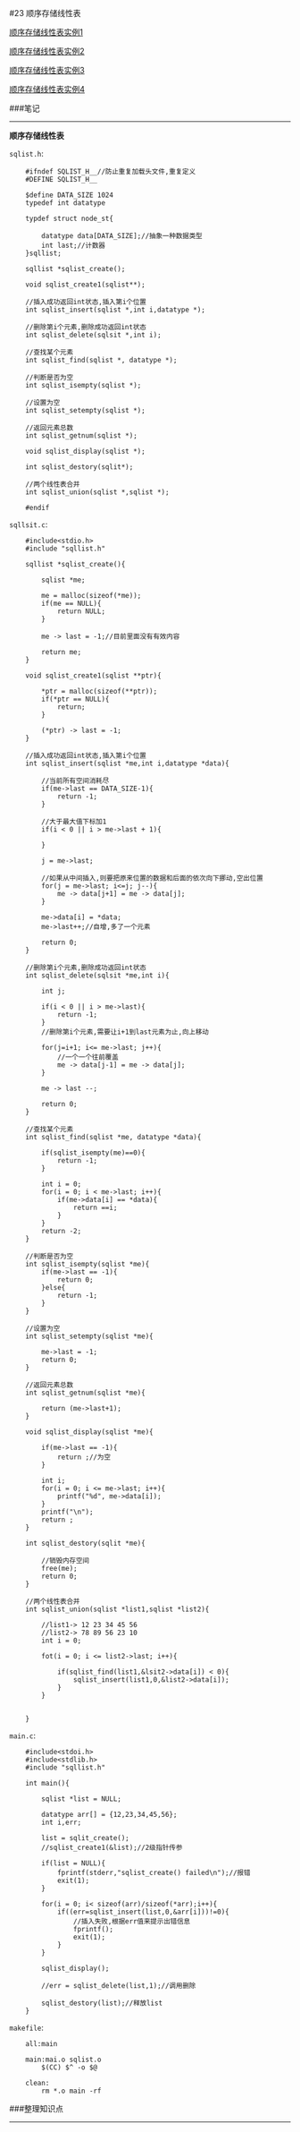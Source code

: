 #23 顺序存储线性表

[顺序存储线性表实例1](http://www.wyzc.com/play/8704/2491/#9796 "顺序存储线性表实例1")

[顺序存储线性表实例2](http://www.wyzc.com/play/8704/2491/#9797 "顺序存储线性表实例2")

[顺序存储线性表实例3](http://www.wyzc.com/play/8704/2491/#9798 "顺序存储线性表实例3")

[顺序存储线性表实例4](http://www.wyzc.com/play/8704/2491/#9799 "顺序存储线性表实例4")

###笔记

---

**顺序存储线性表**

`sqlist.h`:

		#ifndef SQLIST_H__//防止重复加载头文件,重复定义
		#DEFINE SQLIST_H__
		
		$define DATA_SIZE 1024
		typedef int datatype
		
		typdef struct node_st{
			
			datatype data[DATA_SIZE];//抽象一种数据类型
			int last;//计数器
		}sqllist;
		
		sqllist *sqlist_create();
		
		void sqlist_create1(sqlist**);
		
		//插入成功返回int状态,插入第i个位置
		int sqlist_insert(sqlist *,int i,datatype *);
		
		//删除第i个元素,删除成功返回int状态
		int sqlist_delete(sqlsit *,int i);
		
		//查找某个元素
		int sqlist_find(sqlist *, datatype *);
		
		//判断是否为空
		int sqlist_isempty(sqlist *);
		
		//设置为空 
		int sqlist_setempty(sqlist *);
		
		//返回元素总数
		int sqlist_getnum(sqlist *);
		
		void sqlist_display(sqlist *);
		
		int sqlist_destory(sqlit*);
		
		//两个线性表合并 
		int sqlist_union(sqlist *,sqlist *);
		
		#endif
		
`sqllsit.c`:

		#include<stdio.h>
		#include "sqllist.h"

		sqllist *sqlist_create(){
			
			sqlist *me;
			
			me = malloc(sizeof(*me));
			if(me == NULL){
				return NULL;
			}
			
			me -> last = -1;//目前里面没有有效内容
			
			return me;
		}
		
		void sqlist_create1(sqlist **ptr){
			
			*ptr = malloc(sizeof(**ptr));
			if(*ptr == NULL){
				return;
			}
			
			(*ptr) -> last = -1;
		}
		
		//插入成功返回int状态,插入第i个位置
		int sqlist_insert(sqlist *me,int i,datatype *data){
			
			//当前所有空间消耗尽
			if(me->last == DATA_SIZE-1){
				return -1;
			}
			
			//大于最大值下标加1
			if(i < 0 || i > me->last + 1){
			
			}
			
			j = me->last;
			
			//如果从中间插入,则要把原来位置的数据和后面的依次向下挪动,空出位置
			for(j = me->last; i<=j; j--){
				me -> data[j+1] = me -> data[j]; 
			}
			
			me->data[i] = *data;
			me->last++;//自增,多了一个元素
			
			return 0;
		}
		
		//删除第i个元素,删除成功返回int状态
		int sqlist_delete(sqlsit *me,int i){
			
			int j;
			
			if(i < 0 || i > me->last){
				return -1;
			}
			//删除第i个元素,需要让i+1到last元素为止,向上移动
			
			for(j=i+1; i<= me->last; j++){
				//一个一个往前覆盖
				me -> data[j-1] = me -> data[j];
			}
			
			me -> last --;
			
			return 0;
		}
		
		//查找某个元素
		int sqlist_find(sqlist *me, datatype *data){
			
			if(sqlist_isempty(me)==0){
				return -1;
			}
			
			int i = 0;
			for(i = 0; i < me->last; i++){
				if(me->data[i] == *data){
					return ==i;
				}
			}
			return -2;
		}
		
		//判断是否为空
		int sqlist_isempty(sqlist *me){
			if(me->last == -1){
				return 0;
			}else{
				return -1;
			}
		}
		
		//设置为空 
		int sqlist_setempty(sqlist *me){
			
			me->last = -1;
			return 0;
		}
		
		//返回元素总数
		int sqlist_getnum(sqlist *me){
			
			return (me->last+1);
		}
		
		void sqlist_display(sqlist *me){
			
			if(me->last == -1){
				return ;//为空
			}
			
			int i;
			for(i = 0; i <= me->last; i++){
				printf("%d", me->data[i]);
			}
			printf("\n");
			return ;
		}
		
		int sqlist_destory(sqlit *me){
			
			//销毁内存空间
			free(me);
			return 0;
		}
		
		//两个线性表合并 
		int sqlist_union(sqlist *list1,sqlist *list2){
			
			//list1-> 12 23 34 45 56
			//list2-> 78 89 56 23 10
			int i = 0;
			
			fot(i = 0; i <= list2->last; i++){
				
				if(sqlist_find(list1,&lsit2->data[i]) < 0){
					sqlist_insert(list1,0,&list2->data[i]);
				}
			}
			
			 
		}
		
`main.c`:

		#include<stdoi.h>
		#include<stdlib.h>
		#include "sqllist.h"
		
		int main(){
			
			sqlist *list = NULL;
			
			datatype arr[] = {12,23,34,45,56};
			int i,err;
			
			list = sqlit_create();
			//sqlist_create1(&list);//2级指针传参
			
			if(list = NULL){
				fprintf(stderr,"sqlist_create() failed\n");//报错
				exit(1);
			}
			
			for(i = 0; i< sizeof(arr)/sizeof(*arr);i++){
				if((err=sqlist_insert(list,0,&arr[i]))!=0){
					//插入失败,根据err值来提示出错信息
					fprintf();
					exit(1);
				}
			}
			
			sqlist_display();
			
			//err = sqlist_delete(list,1);//调用删除
			
			sqlist_destory(list);//释放list
		}

`makefile`:

		all:main
		
		main:mai.o sqlist.o
			$(CC) $^ -o $@
		
		clean:
			rm *.o main -rf

###整理知识点

---